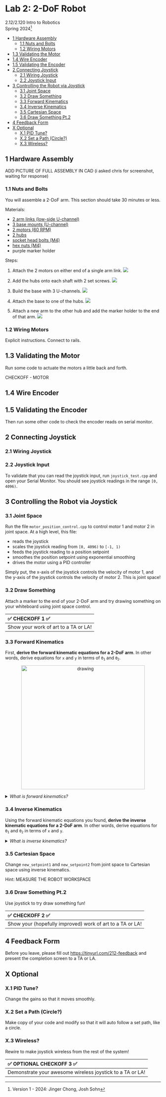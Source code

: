 # Lab 2: 2-DoF Robot

2.12/2.120 Intro to Robotics  
Spring 2024[^1]

- [1 Hardware Assembly](#1-hardware-assembly)
  - [1.1 Nuts and Bolts](#11-nuts-and-bolts)
  - [1.2 Wiring Motors](#12-wiring-motors)
- [1.3 Validating the Motor](#13-validating-the-motor)
- [1.4 Wire Encoder](#14-wire-encoder)
- [1.5 Validating the Encoder](#15-validating-the-encoder)
- [2 Connecting Joystick](#2-connecting-joystick)
  - [2.1 Wiring Joystick](#21-wiring-joystick)
  - [2.2 Joystick Input](#22-joystick-input)
- [3 Controlling the Robot via Joystick](#3-controlling-the-robot-via-joystick)
  - [3.1 Joint Space](#31-joint-space)
  - [3.2 Draw Something](#32-draw-something)
  - [3.3 Forward Kinematics](#33-forward-kinematics)
  - [3.4 Inverse Kinematics](#34-inverse-kinematics)
  - [3.5 Cartesian Space](#35-cartesian-space)
  - [3.6 Draw Something Pt.2](#36-draw-something-pt2)
- [4 Feedback Form](#4-feedback-form)
- [X Optional](#x-optional)
  - [X.1 PID Tune?](#x1-pid-tune)
  - [X.2 Set a Path (Circle?)](#x2-set-a-path-circle)
  - [X.3 Wireless?](#x3-wireless)
    
## 1 Hardware Assembly

ADD PICTURE OF FULL ASSEMBLY IN CAD (i asked chris for screenshot, waiting for response)

### 1.1 Nuts and Bolts

You will assemble a 2-DoF arm. This section should take 30 minutes or less.

Materials:

- [2 arm links (low-side U-channel)](https://www.gobilda.com/1143-series-mini-low-side-u-channel-8-hole-216mm-length/)
- [3 base mounts (U-channel)](https://www.gobilda.com/1120-series-u-channel-4-hole-120mm-length/)
- [2 motors (60 RPM)](https://www.gobilda.com/5203-series-yellow-jacket-planetary-gear-motor-99-5-1-ratio-24mm-length-8mm-rex-shaft-60-rpm-3-3-5v-encoder/)
- [2 hubs](https://www.gobilda.com/1310-series-hyper-hub-8mm-rex-bore/)
- [socket head bolts (M4)](https://www.gobilda.com/2800-series-zinc-plated-steel-socket-head-screw-m4-x-0-7mm-8mm-length-25-pack/)
- [hex nuts (M4)](https://www.gobilda.com/2811-series-zinc-plated-steel-hex-nut-m4-x-0-7mm-7mm-hex-25-pack/)
- purple marker holder

Steps:
1. Attach the 2 motors on either end of a single arm link.
  ![](./.images/1_motors.png) 

2. Add the hubs onto each shaft with 2 set screws.
  ![](./.images/2_hub.png) 

3. Build the base with 3 U-channels.
  ![](./.images/3_base.png) 

4. Attach the base to one of the hubs.
  ![](./.images/4_attach.png) 

5. Attach a new arm to the other hub and add the marker holder to the end of that arm.
  ![](./.images/5_holder.png) 

### 1.2 Wiring Motors 

Explicit instructions.
Connect to rails.

## 1.3 Validating the Motor 

Run some code to actuate the motors a little back and forth.

CHECKOFF - MOTOR

## 1.4 Wire Encoder

## 1.5 Validating the Encoder 

Then run some other code to check the encoder reads on serial monitor.


## 2 Connecting Joystick

### 2.1 Wiring Joystick

### 2.2 Joystick Input

To validate that you can read the joystick input, run `joystick_test.cpp` and open your Serial Monitor. You should see joystick readings in the range `[0, 4096)`.

## 3 Controlling the Robot via Joystick

### 3.1 Joint Space

Run the file `motor_position_control.cpp` to control motor 1 and motor 2 in joint space. At a high level, this file:
- reads the joystick
- scales the joystick reading from `[0, 4096)` to `[-1, 1)`
- feeds the joystick reading to a position setpoint
- smoothes the position setpoint using exponential smoothing
- drives the motor using a PID controller

Simply put, the x-axis of the joystick controls the velocity of motor 1, and the y-axis of the joystick controls the velocity of motor 2. This is joint space!

### 3.2 Draw Something
Attach a marker to the end of your 2-DoF arm and try drawing something on your whiteboard using joint space control.

| :white_check_mark: CHECKOFF 1 :white_check_mark:   |
|:---------------------------------------------------|
| Show your work of art to a TA or LA! |

### 3.3 Forward Kinematics

First, **derive the forward kinematic equations for a 2-DoF arm**. In other words, derive equations for `x` and `y` in terms of <code>Θ<sub>1</sub></code> and <code>Θ<sub>2</sub></code>.

<p align="center">
<img src="./.images/2dofarm.png" alt="drawing" width="400"/>
</p>

<details>
<summary><i> What is forward kinematics? </i></summary>

Put simply, forward kinematics answers the question, "Given the angles of the robot's joints, what are the x,y coordinates of the robot's hand?" For more, refer to lecture 2!

</details>

### 3.4 Inverse Kinematics

Using the forward kinematic equations you found, **derive the inverse kinematic equations for a 2-DoF arm**. In other words, derive equations for <code>Θ<sub>1</sub></code> and <code>Θ<sub>2</sub></code> in terms of `x` and `y`.

<details>
<summary><i> What is inverse kinematics? </i></summary>

Surprisingly, it's the opposite of forward kinematics!
Put simply, forward inverse kinematics answers the question, "Given the desired x,y coordinates of the robot's hand, what should the angles of the robot's joints be?" For more, refer to lecture 2!

</details>

### 3.5 Cartesian Space

Change `new_setpoint1` and `new_setpoint2` from joint space to Cartesian space using inverse kinematics.

Hint: MEASURE THE ROBOT WORKSPACE

### 3.6 Draw Something Pt.2

Use joystick to try draw something fun!


| :white_check_mark: CHECKOFF 2 :white_check_mark:   |
|:---------------------------------------------------|
| Show your (hopefully improved) work of art to a TA or LA! |

## 4 Feedback Form

Before you leave, please fill out https://tinyurl.com/212-feedback and present the completion screen to a TA or LA. 

## X Optional

### X.1 PID Tune?

Change the gains so that it moves smoothly. 

### X.2 Set a Path (Circle?)

Make copy of your code and modify so that it will auto follow a set path, like a circle.

### X.3 Wireless?

Rewire to make joystick wireless from the rest of the system!

| :white_check_mark: OPTIONAL CHECKOFF 3 :white_check_mark:   |
|:---------------------------------------------------|
| Demonstrate your awesome wireless joystick to a TA or LA! |



[^1]: Version 1 - 2024: Jinger Chong, Josh Sohn
